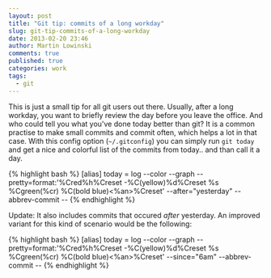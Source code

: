```yaml
---
layout: post
title: "Git tip: commits of a long workday"
slug: git-tip-commits-of-a-long-workday
date: 2013-02-20 23:46
author: Martin Lowinski
comments: true
published: true
categories: work
tags:
  - git
---
```


This is just a small tip for all git users out there. Usually, after a long workday, you want to briefly review the day before you leave the office. And who could tell you what you've done today better than git? It is a common practise to make small commits and commit often, which helps a lot in that case. With this config option (`~/.gitconfig`) you can simply run `git today` and get a nice and colorful list of the commits from today.. and than call it a day.

{% highlight bash %}
[alias]
  today = log --color --graph --pretty=format:'%Cred%h%Creset -%C(yellow)%d%Creset %s %Cgreen(%cr) %C(bold blue)<%an>%Creset' --after="yesterday" --abbrev-commit --
{% endhighlight %}

Update: It also includes commits that occured _after_ yesterday. An improved variant for this kind of scenario would be the following:

{% highlight bash %}
[alias]
  today = log --color --graph --pretty=format:'%Cred%h%Creset -%C(yellow)%d%Creset %s %Cgreen(%cr) %C(bold blue)<%an>%Creset' --since="6am" --abbrev-commit --
{% endhighlight %}

